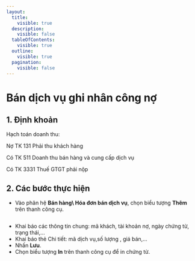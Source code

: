 ```yaml
---
layout:
  title:
    visible: true
  description:
    visible: false
  tableOfContents:
    visible: true
  outline:
    visible: true
  pagination:
    visible: false
---
```


# Bán dịch vụ ghi nhân công nợ

## 1.      Định khoản

Hạch toán doanh thu:

&#x20;            Nợ TK 131                  Phải thu khách hàng

&#x20;                  Có TK 511             Doanh thu bán hàng và cung cấp dịch vụ

&#x20;                  Có TK 3331           Thuế GTGT phải nộp

## 2.      Các bước thực hiện

* Vào phân hệ **Bán hàng\ Hóa đơn bán dịch vụ**, chọn biểu tượng **Thêm** trên thanh công cụ.

<figure><img src=".gitbook/assets/sb_image (19).png" alt=""><figcaption></figcaption></figure>

* Khai báo các thông tin chung: mã khách, tài khoản nợ, ngày chứng từ, trạng thái,…
* Khai báo thẻ Chi tiết: mã dịch vụ,số lượng , giá bán,…
* Nhấn **Lưu**.
* Chọn biểu tượng **In** trên thanh công cụ để in chứng từ.
